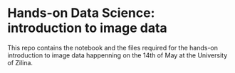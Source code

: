 # Hands-on Data Science: introduction to image data

This repo contains the notebook and the files required for the hands-on introduction to image data happenning on the 14th of May at the University of Zilina.
